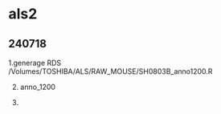 # als2

## 240718
1.generage RDS
  /Volumes/TOSHIBA/ALS/RAW_MOUSE/SH0803B_anno1200.R

2. anno_1200
  
3.   
